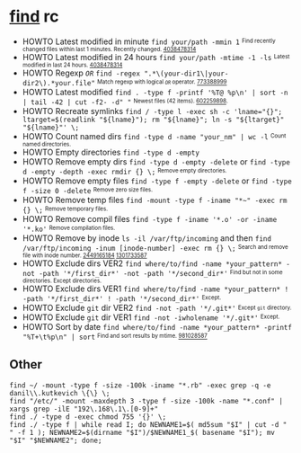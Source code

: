 # [find][] rc

[find]: https://en.wikipedia.org/wiki/Find_(Unix)

* HOWTO Latest modified in minute   `find your/path -mmin 1`       <sup><sub>Find recently changed files within last 1 minutes. Recently changed. [4038478314][]</sub></sup>
* HOWTO Latest modified in 24 hours `find your/path -mtime -1 -ls` <sup><sub>Latest modified in last 24 hours. [4038478314][]</sub></sup>
* HOWTO Regexp *`OR`*       `find -regex ".*\(your-dir1\|your-dir2\).*your.file"`                     <sup><sub>Match regexp with logical *`OR`* operator. [773388999][]</sub></sup>
* HOWTO Latest modified     `find . -type f -printf '%T@ %p\n' | sort -n | tail -42 | cut -f2- -d" "` <sup><sub>Newest files (42 items). [602259898][].</sub></sup>
* HOWTO Recreate symlinks   `find / -type l -exec sh -c 'lname="{}"; ltarget=$(readlink "${lname}"); rm "${lname}"; ln -s "${ltarget}" "${lname}"' \;`
* HOWTO Count named dirs    `find -type d -name "your_nm" | wc -l` <sup><sub>Count named directories.</sub></sub>
* HOWTO Empty directories   `find -type d -empty`
* HOWTO Remove empty dirs   `find -type d -empty -delete` or `find -type d -empty -depth -exec rmdir {} \;` <sup><sub>Remove empty directories.</sub></sup>
* HOWTO Remove empty files  `find -type f -empty -delete` or `find -type f -size 0 -delete` <sup><sub>Remove zero size files.</sub></sup>
* HOWTO Remove temp files   `find -mount -type f -iname "*~" -exec rm {} \;` <sup><sub>Remove temporary files.</sub></sup>
* HOWTO Remove compil files `find -type f -iname '*.o' -or -iname '*.ko'`    <sup><sub>Remove compilation files.</sub></sup>
* HOWTO Remove by inode     `ls -il /var/ftp/incoming` and then `find /var/ftp/incoming -inum [inode-number] -exec rm {} \;` <sup><sub>Search and remove file with inode number. [2449165184][] [1301733587][]</sub></sup>
* HOWTO Exclude dirs VER2   `find where/to/find -name *your_pattern* -not -path '*/first_dir*' -not -path '*/second_dir*'`   <sup><sub>Find but not in some directories. Except directories.</sub></sup>
* HOWTO Exclude dirs VER1   `find where/to/find -name *your_pattern* ! -path '*/first_dir*' ! -path '*/second_dir*'`         <sup><sub>Except.</sub></sup>
* HOWTO Exclude `git` dir VER2 `find -not -path '*/.git*'`       <sup><sub>Except `git` directory.</sub></sup>
* HOWTO Exclude `git` dir VER1 `find -not -iwholename '*/.git*'` <sup><sub>Except.</sub></sup>
* HOWTO Sort by date        `find where/to/find -name *your_pattern* -printf "%T+\t%p\n" | sort` <sup><sub>Find and sort results by mtime. [981028587][]</sub></sup>

[1301733587]: http://www.cyberciti.biz/tips/delete-remove-files-with-inode-number.html
[2449165184]: http://unix.com/solaris/23278-file-no-name.html
[4038478314]: http://stackoverflow.com/questions/16085958/scripts-find-the-files-have-been-changed-in-last-24-hours#16086041
[602259898]: https://stackoverflow.com/questions/4561895/how-to-recursively-find-the-latest-modified-file-in-a-directory#4561987
[773388999]: https://superuser.com/questions/1026412/use-of-the-or-regex-operator-with-the-find-command#1026420
[981028587]: http://unix.stackexchange.com/questions/29899/how-can-i-use-find-and-sort-the-results-by-mtime#29901

## Other

    find ~/ -mount -type f -size -100k -iname "*.rb" -exec grep -q -e danil\\.kutkevich \{\} \;
    find "/etc/" -mount -maxdepth 3 -type f -size -100k -name "*.conf" | xargs grep -ilE "192\.168\.1\.[0-9]+"
    find ./ -type d -exec chmod 755 '{}' \;
    find ./ -type f | while read I; do NEWNAME1=$( md5sum "$I" | cut -d " " -f 1 ); NEWNAME2=$(dirname "$I")/$NEWNAME1_$( basename "$I"); mv "$I" "$NEWNAME2"; done;
